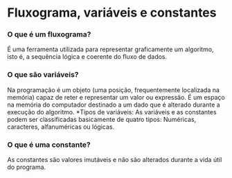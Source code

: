 # Fluxograma, variáveis e constantes #
### O que é um fluxograma?
É uma ferramenta utilizada para representar graficamente um algoritmo, isto é, a sequência lógica e coerente do fluxo de dados. 

### O que são variáveis?

Na programação é um objeto (uma posição, frequentemente localizada na memória) capaz de reter e representar um valor ou expressão. É um espaço na memória do computador destinado a um dado que é alterado durante a execução do algoritmo.
*Tipos de variáveis: 
As variáveis e as constantes podem ser classificadas basicamente de quatro tipos: Numéricas, caracteres, alfanuméricas ou lógicas.
### O que é uma constante?
As constantes são valores imutáveis e não são alterados durante a vida útil do programa.